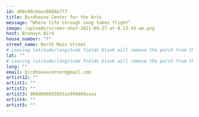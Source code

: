 ```yaml
---
id: d00c00c0oos8888e777
title: Birdhouse Center for the Arts
message: “Where life through song takes flight”
image: /uploads/screen-shot-2021-09-27-at-8.13.43-am.png
host: Bronwyn Bird
house_number: "7"
street_name: North Main Street
# Leaving latitude/longitude fields blank will remove the porch from the Porchfest map.
lat: ""
# Leaving latitude/longitude fields blank will remove the porch from the Porchfest map.
long: ""
email: birdhousecenter@gmail.com
artist12: ""
artist1: ""
artist2: ""
artist3: 900d000d93993ie999d88sssa
artist4: ""
artist5: ""
---
```

